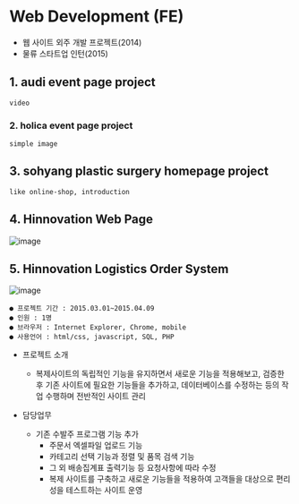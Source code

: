# Web Development (FE)
- 웹 사이트 외주 개발 프로젝트(2014)
- 물류 스타트업 인턴(2015)


## 1. audi event page project 
	video
### 2. holica event page project
	simple image
## 3. sohyang plastic surgery homepage project
	like online-shop, introduction
## 4. Hinnovation Web Page
![image](https://user-images.githubusercontent.com/8167433/73665906-44908b00-46e5-11ea-9edb-3cbe082deafd.png)
## 5. Hinnovation Logistics Order System
![image](https://user-images.githubusercontent.com/8167433/73665553-a43a6680-46e4-11ea-90e0-5a1ebf1aa247.png)
```
● 프로젝트 기간 : 2015.03.01~2015.04.09
● 인원 : 1명
● 브라우저 : Internet Explorer, Chrome, mobile
● 사용언어 : html/css, javascript, SQL, PHP
```
* 프로젝트 소개 
  - 복제사이트의 독립적인 기능을 유지하면서 새로운 기능을 적용해보고, 검증한 후 기존 사이트에 필요한 기능들을 추가하고, 데이터베이스를 수정하는 등의 작업 수행하며 전반적인 사이트 관리

* 담당업무
  - 기존 수발주 프로그램 기능 추가 
    + 주문서 엑셀파일 업로드 기능
    + 카테고리 선택 기능과 정렬 및 품목 검색 기능 
    + 그 외 배송집계표 출력기능 등 요청사항에 따라 수정 
    + 복제 사이트를 구축하고 새로운 기능들을 적용하여 고객들을 대상으로 편리성을 테스트하는 사이트 운영
